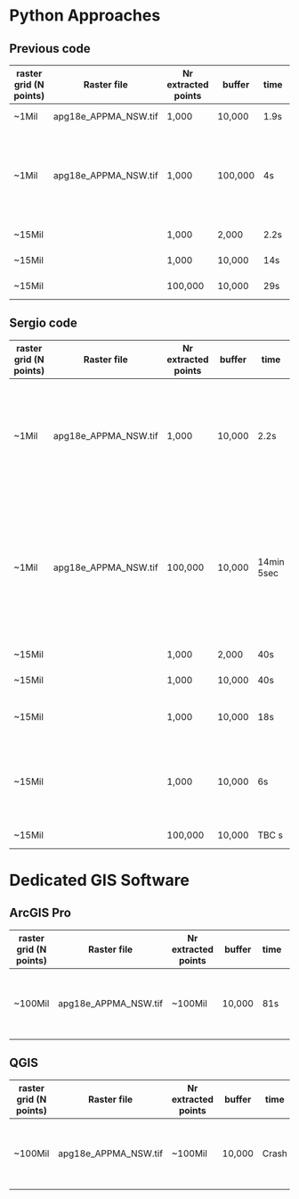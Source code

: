 # Python Approaches

## Previous code
| raster grid (N points) | Raster file | Nr extracted points | buffer | time | peak memory | Notes |
| - | - | - | - | - | - | - |
| ~1Mil | apg18e_APPMA_NSW.tif | 1,000 | 10,000 | 1.9s | 300 MB | dask delayed |
| ~1Mil | apg18e_APPMA_NSW.tif | 1,000 | 100,000 | 4s | 485 MB | dask delayed, seems too fast, are we sure about this? |
| ~15Mil | | 1,000 | 2,000 | 2.2s | 660 MB | dask delayed |
| ~15Mil | | 1,000 | 10,000 | 14s | 660 MB | dask delayed |
| ~15Mil | | 100,000 | 10,000 | 29s | 850 MB | dask delayed |

## Sergio code
| raster grid (N points) | Raster file | Nr extracted points | buffer | time | peak memory | Notes |
| - | - | - | - | - | - | - |
| ~1Mil | apg18e_APPMA_NSW.tif | 1,000 | 10,000 | 2.2s | 219 MB | dask dataframe multiprocess scheduler, improved extraction function, without mem profiler (1.7 sec)|
| ~1Mil | apg18e_APPMA_NSW.tif | 100,000 | 10,000 | 14min 5sec | 2600 MB | dask dataframe multiprocess scheduler, improved extraction function, (without mem profiler 5min 54 sec, 1min 4 sec to read csv)|
| ~15Mil | | 1,000 | 2,000 | 40s | 390 MB | no dask dataframe |
| ~15Mil | | 1,000 | 10,000 | 40s | 390 MB | no dask dataframe |
| ~15Mil | | 1,000 | 10,000 | 18s | 390 MB | dask dataframe multiprocess scheduler |
| ~15Mil | | 1,000 | 10,000 | 6s | 390 MB | dask dataframe multiprocess scheduler, improved extraction function |
| ~15Mil | | 100,000 | 10,000 | TBC s | TBC MB | no dask dataframe |


# Dedicated GIS Software

## ArcGIS Pro
| raster grid (N points) | Raster file | Nr extracted points | buffer | time | peak memory | Notes |
| - | - | - | - | - | - | - |
| ~100Mil | apg18e_APPMA_NSW.tif | ~100Mil | 10,000 | 81s | 5200 MB | ArcGIS Pro GUI actions added up together |

## QGIS
| raster grid (N points) | Raster file | Nr extracted points | buffer | time | peak memory | Notes |
| - | - | - | - | - | - | - |
| ~100Mil | apg18e_APPMA_NSW.tif | ~100Mil | 10,000 | Crash | NA | QGIS GUI actions added up together |
